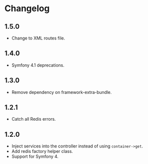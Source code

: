 # Changelog

## 1.5.0

- Change to XML routes file.

## 1.4.0

- Symfony 4.1 deprecations.

## 1.3.0

- Remove dependency on framework-extra-bundle.

## 1.2.1

- Catch all Redis errors.

## 1.2.0

- Inject services into the controller instead of using `container->get`.
- Add redis factory helper class.
- Support for Symfony 4.

